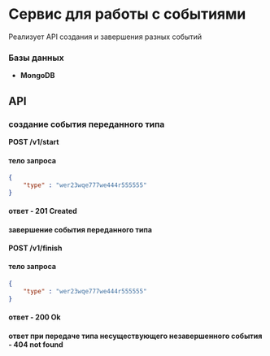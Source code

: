 # Сервис для работы с событиями #

Реализует API создания и завершения разных событий 

### Базы данных ###
- **MongoDB**

## API ##
### создание события переданного типа
**POST /v1/start**

#### тело запроса ####
```json
{
	"type" : "wer23wqe777we444r555555"
}
```
#### ответ - 201 Created

#### завершение события переданного типа
**POST /v1/finish**

#### тело запроса ####
```json
{
	"type" : "wer23wqe777we444r555555"
}
```
#### ответ - 200 Ok

#### ответ при передаче типа несуществующего незавершенного события - 404 not found